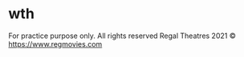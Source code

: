 # wth
For practice purpose only.
All rights reserved Regal Theatres 2021 ©
https://www.regmovies.com
